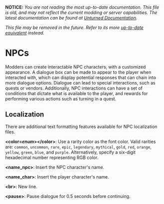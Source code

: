 **NOTICE:** *You are not reading the most up-to-date documentation. This file is old, and may not reflect the current modding or server capabilities. The latest documentation can be found at [Unturned Documentation](https://docs.smartlydressedgames.com/).*

*This file may be removed in the future. Refer to its more [up-to-date equivalent](https://docs.smartlydressedgames.com/en/stable/assets/npc-asset/introduction.html) instead.*

NPCs
====

Modders can create interactable NPC characters, with a customized appearance. A dialogue box can be made to appear to the player when interacted with, which can display potential responses that can chain into more dialogue options. Dialogue can lead to special interactions, such as quests or vendors. Additionally, NPC interactions can have a set of conditions that dictate what is available to the player, and rewards for performing various actions such as turning in a quest.

Localization
------------

There are additional text formatting features available for NPC localization files.

**\<color=*enum*\>\</color\>**: Use a rarity color as the font color. Valid rarities are: `common`, `uncommon`, `rare`, `epic`, `legendary`, `mythical`, `gold`, `red`, `orange`, `yellow`, `green`, `blue`, and `purple`. Alternatively, specify a six-digit hexadecimal number representing RGB color.

**\<name_npc\>**: Insert the NPC character's name.

**\<name_char\>**: Insert the player character's name.

**\<br\>**: New line.

**\<pause\>**: Pause dialogue for 0.5 seconds before continuing.

